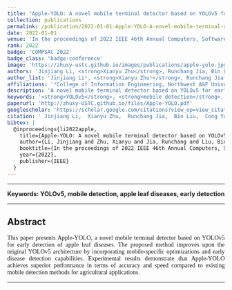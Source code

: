 ```yaml
---
title: "Apple-YOLO: A novel mobile terminal detector based on YOLOv5 for early apple leaf diseases"
collection: publications
permalink: /publication/2022-01-01-Apple-YOLO-A-novel-mobile-terminal-detector-based-on-YOLOv5-for-early-apple-leaf-diseases
date: 2022-01-01
venue: 'In the proceedings of 2022 IEEE 46th Annual Computers, Software, and Applications Conference (COMPSAC)'
rank: 2022
badge: 'COMPSAC 2022'
badge_class: 'badge-conference'
image: 'https://zhuxy-ustc.github.io/images/publications/apple-yolo.jpg'
authors: 'Jinjiang Li, <strong>Xianyu Zhu</strong>, Runchang Jia, Bin Liu, Cong Yu'
author_list: 'Jinjiang Li¹, <strong>Xianyu Zhu¹</strong>, Runchang Jia¹, Bin Liu¹, Cong Yu¹'
affiliations: '¹College of Information Engineering, Northwest A&F University, Yangling, China'
description: 'A novel mobile terminal detector based on YOLOv5 for early detection of apple leaf diseases with improved accuracy and speed.'
keywords: '<strong>YOLOv5</strong>, <strong>mobile detection</strong>, <strong>apple leaf diseases</strong>, <strong>early detection</strong>'
paperurl: 'http://zhuxy-USTC.github.io/files/Apple-YOLO.pdf'
googlescholar: 'https://scholar.google.com/citations?view_op=view_citation&hl=en&user=DHVjR2oAAAAJ&citation_for_view=DHVjR2oAAAAJ:u5HHmVD_uO8C'
citation: ' Jinjiang Li,  Xianyu Zhu,  Runchang Jia,  Bin Liu,  Cong Yu, &quot;Apple-YOLO: A novel mobile terminal detector based on YOLOv5 for early apple leaf diseases.&quot; In the proceedings of 2022 IEEE 46th Annual Computers, Software, and Applications Conference (COMPSAC), 2022.'
bibtex: |
  @inproceedings{li2022apple,
    title={Apple-YOLO: A novel mobile terminal detector based on YOLOv5 for early apple leaf diseases},
    author={Li, Jinjiang and Zhu, Xianyu and Jia, Runchang and Liu, Bin and Yu, Cong},
    booktitle={In the proceedings of 2022 IEEE 46th Annual Computers, Software, and Applications Conference (COMPSAC)},
    year={2022},
    publisher={IEEE}
  }
---
```



--------

**Keywords: YOLOv5, mobile detection, apple leaf diseases, early detection**


--------

## Abstract
<div style="font-family: 'Times New Roman', Times, serif;">
<p style="text-align: justify;">
This paper presents Apple-YOLO, a novel mobile terminal detector based on YOLOv5 for early detection of apple leaf diseases. The proposed method improves upon the original YOLOv5 architecture by incorporating mobile-specific optimizations and early disease detection capabilities. Experimental results demonstrate that Apple-YOLO achieves superior performance in terms of accuracy and speed compared to existing mobile detection methods for agricultural applications.
</p>
</div>


--------